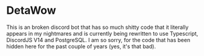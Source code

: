 # DetaWow
This is an broken discord bot that has so much shitty code that it literally appears in my nightmares and is currently being rewritten to use Typescript, DiscordJS V14 and PostgreSQL. I am so sorry, for the code that has been hidden here for the past couple of years (yes, it's that bad).
